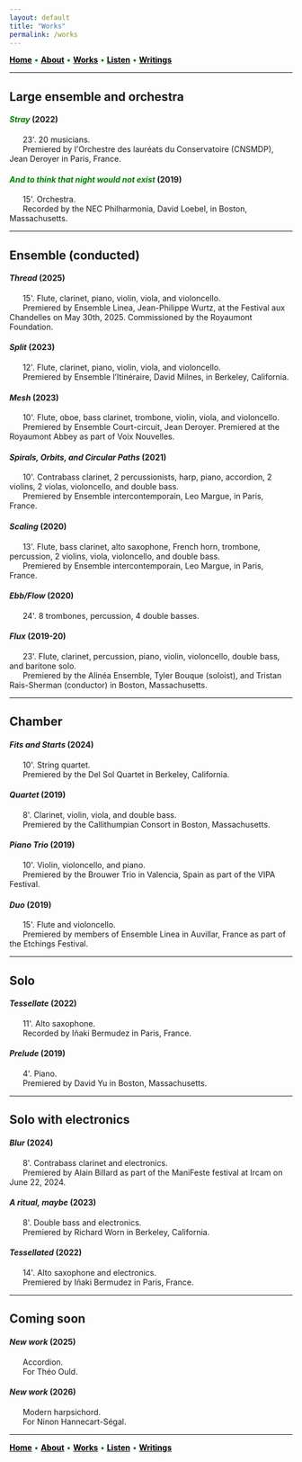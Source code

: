 ```yaml
---
layout: default
title: "Works"
permalink: /works
---
```


<a href="/" style="color: black">**Home**</a> <a style="color: green"> • </a> <a href="/about" style="color: black">**About**</a> <a style="color: green"> • </a> <a href="/works" style="color: black">**Works**</a> <a style="color: green"> • </a> <a href="/listen" style="color: black">**Listen**</a> <a style="color: green"> • </a> <a href="/writings" style="color: black">**Writings**</a>

***

## Large ensemble and orchestra

#### <a style="color: green"> *Stray* </a> (2022)
  
&nbsp; &nbsp; &nbsp; 23'. 20 musicians.  
&nbsp; &nbsp; &nbsp; Premiered by l'Orchestre des lauréats du Conservatoire (CNSMDP), Jean Deroyer in Paris, France.

#### <a style="color: green"> *And to think that night would not exist* </a> (2019)

&nbsp; &nbsp; &nbsp; 15'. Orchestra.  
&nbsp; &nbsp; &nbsp; Recorded by the NEC Philharmonia, David Loebel, in Boston, Massachusetts.

***

## Ensemble (conducted)

#### *Thread* (2025)

&nbsp; &nbsp; &nbsp; 15'. Flute, clarinet, piano, violin, viola, and violoncello.  
&nbsp; &nbsp; &nbsp; Premiered by Ensemble Linea, Jean-Philippe Wurtz, at the Festival aux Chandelles on May 30th, 2025. Commissioned by the Royaumont Foundation.

#### *Split* (2023)

&nbsp; &nbsp; &nbsp; 12'. Flute, clarinet, piano, violin, viola, and violoncello.  
&nbsp; &nbsp; &nbsp; Premiered by Ensemble l’Itinéraire, David Milnes, in Berkeley, California.

#### *Mesh* (2023)

&nbsp; &nbsp; &nbsp; 10'. Flute, oboe, bass clarinet, trombone, violin, viola, and violoncello.  
&nbsp; &nbsp; &nbsp; Premiered by Ensemble Court-circuit, Jean Deroyer. Premiered at the Royaumont Abbey as part of Voix Nouvelles.

#### *Spirals, Orbits, and Circular Paths* (2021)

&nbsp; &nbsp; &nbsp; 10'. Contrabass clarinet, 2 percussionists, harp, piano, accordion, 2 violins, 2 violas, violoncello, and double bass.  
&nbsp; &nbsp; &nbsp; Premiered by Ensemble intercontemporain, Leo Margue,  in Paris, France.

#### *Scaling* (2020)

&nbsp; &nbsp; &nbsp; 13'. Flute, bass clarinet, alto saxophone, French horn, trombone, percussion, 2 violins, viola, violoncello, and double bass.  
&nbsp; &nbsp; &nbsp; Premiered by Ensemble intercontemporain, Leo Margue, in Paris, France.

#### *Ebb/Flow* (2020)

&nbsp; &nbsp; &nbsp; 24'. 8 trombones, percussion, 4 double basses.

#### *Flux* (2019-20)

&nbsp; &nbsp; &nbsp; 23'. Flute, clarinet, percussion, piano, violin, violoncello, double bass, and baritone solo.  
&nbsp; &nbsp; &nbsp; Premiered by the Alinéa Ensemble, Tyler Bouque (soloist), and Tristan Rais-Sherman (conductor) in Boston, Massachusetts.

***

## Chamber

#### *Fits and Starts* (2024)

&nbsp; &nbsp; &nbsp; 10'. String quartet.  
&nbsp; &nbsp; &nbsp; Premiered by the Del Sol Quartet in Berkeley, California.

#### *Quartet* (2019)

&nbsp; &nbsp; &nbsp; 8'. Clarinet, violin, viola, and double bass.  
&nbsp; &nbsp; &nbsp; Premiered by the Callithumpian Consort in Boston, Massachusetts.

#### *Piano Trio* (2019)

&nbsp; &nbsp; &nbsp; 10'. Violin, violoncello, and piano.  
&nbsp; &nbsp; &nbsp; Premiered by the Brouwer Trio in Valencia, Spain as part of the VIPA Festival.

#### *Duo* (2019)

&nbsp; &nbsp; &nbsp; 15'. Flute and violoncello.  
&nbsp; &nbsp; &nbsp; Premiered by members of Ensemble Linea in Auvillar, France as part of the Etchings Festival.

***

## Solo

#### *Tessellate* (2022)

&nbsp; &nbsp; &nbsp; 11'. Alto saxophone.  
&nbsp; &nbsp; &nbsp; Recorded by Iñaki Bermudez in Paris, France.

#### *Prelude* (2019)

&nbsp; &nbsp; &nbsp; 4'. Piano.  
&nbsp; &nbsp; &nbsp; Premiered by David Yu in Boston, Massachusetts.

***

## Solo with electronics

#### *Blur* (2024)

&nbsp; &nbsp; &nbsp; 8'. Contrabass clarinet and electronics.  
&nbsp; &nbsp; &nbsp; Premiered by Alain Billard as part of the ManiFeste festival at Ircam on June 22, 2024.

#### *A ritual, maybe* (2023)

&nbsp; &nbsp; &nbsp; 8'. Double bass and electronics.  
&nbsp; &nbsp; &nbsp; Premiered by Richard Worn in Berkeley, California.

#### *Tessellated* (2022)

&nbsp; &nbsp; &nbsp; 14'. Alto saxophone and electronics.  
&nbsp; &nbsp; &nbsp; Premiered by Iñaki Bermudez in Paris, France.

***

## Coming soon

#### *New work* (2025)

&nbsp; &nbsp; &nbsp; Accordion.  
&nbsp; &nbsp; &nbsp; For Théo Ould.

#### *New work* (2026)

&nbsp; &nbsp; &nbsp; Modern harpsichord.  
&nbsp; &nbsp; &nbsp; For Ninon Hannecart-Ségal.

***

<a href="/" style="color: black">**Home**</a> <a style="color: green"> • </a> <a href="/about" style="color: black">**About**</a> <a style="color: green"> • </a> <a href="/works" style="color: black">**Works**</a> <a style="color: green"> • </a> <a href="/listen" style="color: black">**Listen**</a> <a style="color: green"> • </a> <a href="/writings" style="color: black">**Writings**</a>
